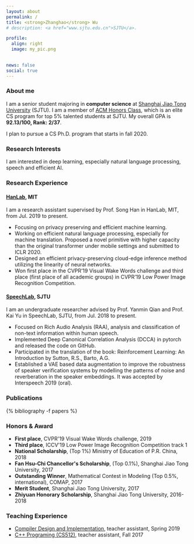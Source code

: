 ```yaml
---
layout: about
permalink: /
title: <strong>Zhanghao</strong> Wu
# description: <a href="www.sjtu.edu.cn">SJTU</a>.

profile:
  align: right
  image: my_pic.png
 

news: false
social: true
---
```


### About me

I am a senior student majoring in **computer science** at [Shanghai Jiao Tong University](https://www.sjtu.edu.cn) (SJTU). I am a member of [ACM Honors Class](https://acm.sjtu.edu.cn/home), which is an elite CS program for top 5% talented students at SJTU. My overall GPA is **92.13/100, Rank: 2/37**.

I plan to pursue a CS Ph.D. program that starts in fall 2020.

### Research Interests
I am interested in deep learning, especially natural language processing, speech and efficient AI.

### Research Experience

#### [HanLab](https://songhan.mit.edu), MIT

I am a research assistant supervised by Prof. Song Han in HanLab, MIT, from Jul. 2019 to present.
* Focusing on privacy preserving and efficient machine learning.
* Working on efficient natural language processing, especially for machine translation. Proposed a novel primitive with higher capacity than the original transformer under mobile settings and submitted to ICLR 2020.
* Designed an efficient privacy-preserving cloud-edge inference method utilizing the linearity of neural networks.
* Won first place in the CVPR’19 Visual Wake Words challenge and third place (first place of all academic groups) in CVPR’19 Low Power Image Recognition Competition.

#### [SpeechLab](https://speechlab.sjtu.edu.cn/), SJTU
I am an undergraduate researcher advised by Prof. Yanmin Qian and Prof. Kai Yu in SpeechLab, SJTU, from Jul. 2018 to present.
* Focused on Rich Audio Analysis (RAA), analysis and classification of non-text information within human speech.
* Implemented Deep Canonical Correlation Analysis (DCCA) in pytorch and released the code on GitHub.
* Participated in the translation of the book: Reinforcement Learning: An Introduction by Sutton, R.S., Barto, A.G.
* Established a VAE based data augmentation to improve the robustness of speaker verification systems by modelling the patterns of noise and reverberation in the speaker embeddings. It was accepted by Interspeech 2019 (oral).

### Publications
{% bibliography -f papers %}

### Honors & Award
* **First place**, CVPR'19 Visual Wake Words challenge, 2019
* **Third place**, ICCV'19 Low Power Image Recognition Competition track 1
* **National Scholarship**, (Top 1%) Ministry of Education of P.R. China, 2018
* **Fan Hsu-Chi Chancellor's Scholarship**, (Top 0.1%), Shanghai Jiao Tong University, 2017
* **Outstanding Winner**, Mathematical Contest in Modeling (Top 0.5%, international), COMAP, 2017
* **Merit Student**, Shanghai Jiao Tong University, 2017
* **Zhiyuan Honorary Scholarship**, Shanghai Jiao Tong University, 2016-2018

### Teaching Experience 
* [Compiler Design and Implementation](https://acm.sjtu.edu.cn/wiki/Compiler_2019), teacher assistant, Spring 2019
* [C++ Programing (CS512)](https://acm.sjtu.edu.cn/wiki/Programming_2017), teacher assistant, Fall 2017

